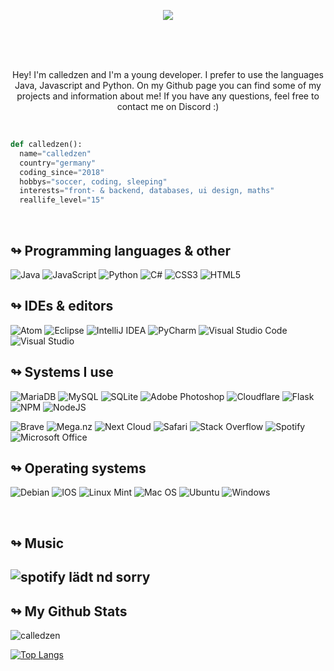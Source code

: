 
<p align="center">
  <img src="https://i.imgur.com/aYkXgkr.png"/>
  
</p>
<br>
<br>
<br>
<p align="center">
 Hey! I'm calledzen and I'm a young developer. I prefer to use the languages Java, Javascript and Python. On my Github page you can find some of my projects and information about me! 
If you have any questions, feel free to contact me on Discord :)
</p>

<br>

```python
def calledzen():
  name="calledzen"
  country="germany"
  coding_since="2018"
  hobbys="soccer, coding, sleeping"
  interests="front- & backend, databases, ui design, maths"
  reallife_level="15"
```

<br>



<h2>↬ Programming languages & other </h2>
 
  ![Java](https://img.shields.io/badge/java-%23ED8B00.svg?style=for-the-badge&logo=java&logoColor=white)
  ![JavaScript](https://img.shields.io/badge/javascript-%23323330.svg?style=for-the-badge&logo=javascript&logoColor=%23F7DF1E)
  ![Python](https://img.shields.io/badge/python-3670A0?style=for-the-badge&logo=python&logoColor=ffdd54)
  ![C#](https://img.shields.io/badge/c%23-%23239120.svg?style=for-the-badge&logo=c-sharp&logoColor=white)
  ![CSS3](https://img.shields.io/badge/css3-%231572B6.svg?style=for-the-badge&logo=css3&logoColor=white)
  ![HTML5](https://img.shields.io/badge/html5-%23E34F26.svg?style=for-the-badge&logo=html5&logoColor=white)
  
<h2>↬ IDEs & editors </h2>

![Atom](https://img.shields.io/badge/Atom-%2366595C.svg?style=for-the-badge&logo=atom&logoColor=white)
![Eclipse](https://img.shields.io/badge/Eclipse-FE7A16.svg?style=for-the-badge&logo=Eclipse&logoColor=white)
![IntelliJ IDEA](https://img.shields.io/badge/IntelliJIDEA-000000.svg?style=for-the-badge&logo=intellij-idea&logoColor=white)
![PyCharm](https://img.shields.io/badge/pycharm-143?style=for-the-badge&logo=pycharm&logoColor=black&color=black&labelColor=green)
![Visual Studio Code](https://img.shields.io/badge/Visual%20Studio%20Code-0078d7.svg?style=for-the-badge&logo=visual-studio-code&logoColor=white)
![Visual Studio](https://img.shields.io/badge/Visual%20Studio-5C2D91.svg?style=for-the-badge&logo=visual-studio&logoColor=white)
  
  
<h2>↬ Systems I use </h2>

![MariaDB](https://img.shields.io/badge/MariaDB-003545?style=for-the-badge&logo=mariadb&logoColor=white)
![MySQL](https://img.shields.io/badge/mysql-%2300f.svg?style=for-the-badge&logo=mysql&logoColor=white)
![SQLite](https://img.shields.io/badge/sqlite-%2307405e.svg?style=for-the-badge&logo=sqlite&logoColor=white)
![Adobe Photoshop](https://img.shields.io/badge/adobe%20photoshop-%2331A8FF.svg?style=for-the-badge&logo=adobe%20photoshop&logoColor=white)
![Cloudflare](https://img.shields.io/badge/Cloudflare-F38020?style=for-the-badge&logo=Cloudflare&logoColor=white)
![Flask](https://img.shields.io/badge/flask-%23000.svg?style=for-the-badge&logo=flask&logoColor=white)
![NPM](https://img.shields.io/badge/NPM-%23000000.svg?style=for-the-badge&logo=npm&logoColor=white)
![NodeJS](https://img.shields.io/badge/node.js-6DA55F?style=for-the-badge&logo=node.js&logoColor=white)

![Brave](https://img.shields.io/badge/Brave-FB542B?style=for-the-badge&logo=Brave&logoColor=white)
![Mega.nz](https://img.shields.io/badge/Mega-%23D90007.svg?style=for-the-badge&logo=Mega&logoColor=white)
![Next Cloud](https://img.shields.io/badge/Next%20Cloud-0B94DE?style=for-the-badge&logo=nextcloud&logoColor=white)
![Safari](https://img.shields.io/badge/Safari-000000?style=for-the-badge&logo=Safari&logoColor=white)
![Stack Overflow](https://img.shields.io/badge/-Stackoverflow-FE7A16?style=for-the-badge&logo=stack-overflow&logoColor=white)
![Spotify](https://img.shields.io/badge/Spotify-1ED760?style=for-the-badge&logo=spotify&logoColor=white)
![Microsoft Office](https://img.shields.io/badge/Microsoft_Office-D83B01?style=for-the-badge&logo=microsoft-office&logoColor=white)
  
 
<h2>↬ Operating systems </h2>
  
![Debian](https://img.shields.io/badge/Debian-D70A53?style=for-the-badge&logo=debian&logoColor=white)
![IOS](https://img.shields.io/badge/iOS-000000?style=for-the-badge&logo=ios&logoColor=white)
![Linux Mint](https://img.shields.io/badge/Linux%20Mint-87CF3E?style=for-the-badge&logo=Linux%20Mint&logoColor=white)
![Mac OS](https://img.shields.io/badge/mac%20os-000000?style=for-the-badge&logo=macos&logoColor=F0F0F0)
![Ubuntu](https://img.shields.io/badge/Ubuntu-E95420?style=for-the-badge&logo=ubuntu&logoColor=white)
![Windows](https://img.shields.io/badge/Windows-0078D6?style=for-the-badge&logo=windows&logoColor=white)


<br>


<h2>↬ Music <h2>
  <p align="left">
    
  ![spotify lädt nd sorry](https://spotify-recently-played-readme.vercel.app/api?user=2khveh903wr2hlgodcw0sexiv&count=3)
  </p>

    
<h2>↬ My Github Stats </h2>
<p><img align="center" src="https://github-readme-stats.vercel.app/api?theme=dracula&username=calledzen&show_icons=true&locale=de" alt="calledzen" /></p>

[![Top Langs](https://github-readme-stats.vercel.app/api/top-langs/?theme=dracula&username=calledzen)](https://github.com/calledzen)

